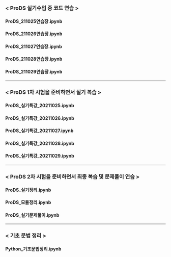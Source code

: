 ### < ProDS 실기수업 중 코드 연습 >
#### ProDS_211025연습장.ipynb 
#### ProDS_211026연습장.ipynb 
#### ProDS_211027연습장.ipynb 
#### ProDS_211028연습장.ipynb 
#### ProDS_211029연습장.ipynb 
---------------------------
### < ProDS 1차 시험을 준비하면서 실기 복습 >
#### ProDS_실기특강_20211025.ipynb
#### ProDS_실기특강_20211026.ipynb
#### ProDS_실기특강_20211027.ipynb
#### ProDS_실기특강_20211028.ipynb
#### ProDS_실기특강_20211029.ipynb     
---------------------------
### < ProDS 2차 시험을 준비하면서 최종 복습 및 문제풀이 연습 >
#### ProDS_실기정리.ipynb
#### ProDS_모듈정리.ipynb
#### ProDS_실기문제풀이.ipynb          
---------------------------
### < 기초 문법 정리 >
#### Python_기초문법정리.ipynb         
